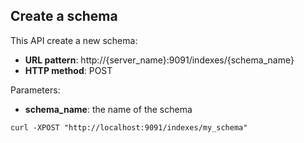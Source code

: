 ## Create a schema

This API create a new schema:

* **URL pattern**: http://{server_name}:9091/indexes/{schema_name}
* **HTTP method**: POST

Parameters:

* **schema_name**: the name of the schema

```
curl -XPOST "http://localhost:9091/indexes/my_schema"
```